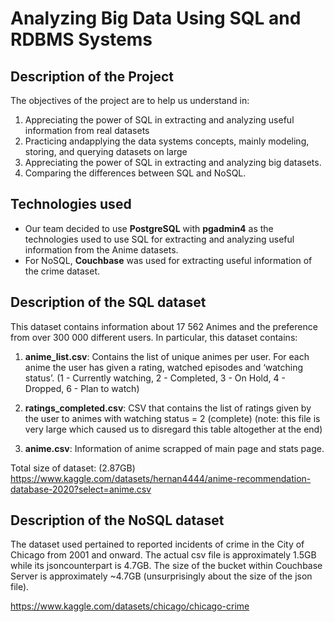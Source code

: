 # Analyzing Big Data Using SQL and RDBMS Systems

## Description of the Project 

The objectives of the project are to help us understand in:
1. Appreciating the power of SQL in extracting and analyzing useful information from real datasets
2. Practicing andapplying the data systems concepts, mainly modeling, storing, and querying datasets on large
3. Appreciating the power of SQL in extracting and analyzing big datasets.
4. Comparing the differences between SQL and NoSQL. 

## Technologies used 
- Our team decided to use **PostgreSQL** with **pgadmin4** as the technologies used to use SQL for extracting and analyzing useful information from the Anime datasets.
- For NoSQL, **Couchbase** was used for extracting useful information of the crime dataset. 

## Description of the SQL dataset

This dataset contains information about 17 562 Animes and the preference from over 300 000 different users. In particular, this dataset contains: 

1. **anime_list.csv**: Contains the list of unique animes per user. For each anime the user has given a rating, watched episodes and ‘watching status’. (1 - Currently watching, 2 - Completed, 3 - On Hold, 4 - Dropped, 6 - Plan to watch)

2. **ratings_completed.csv**: CSV that contains the list of ratings given by the user to animes with watching status = 2 (complete) 
(note: this file is very large which caused us to disregard this table altogether at the end)

3. **anime.csv**: Information of anime scrapped of main page and stats page.

Total size of dataset: (2.87GB) 
https://www.kaggle.com/datasets/hernan4444/anime-recommendation-database-2020?select=anime.csv

## Description of the NoSQL dataset 

The dataset used pertained to reported incidents of crime in the City of Chicago from 2001 and onward. The actual csv file is approximately 1.5GB while its jsoncounterpart is 4.7GB. The size of the bucket within Couchbase Server is approximately ~4.7GB (unsurprisingly about the size of the json file). 

https://www.kaggle.com/datasets/chicago/chicago-crime





